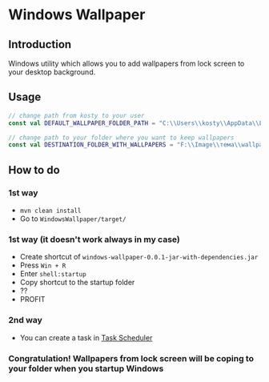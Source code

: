 # Windows Wallpaper

## Introduction
Windows utility which allows you to add wallpapers from lock screen to your desktop background.

## Usage

```kotlin
// change path from kosty to your user
const val DEFAULT_WALLPAPER_FOLDER_PATH = "C:\\Users\\kosty\\AppData\\Local\\Packages\\Microsoft.Windows.ContentDeliveryManager_cw5n1h2txyewy\\LocalState\\Assets"

// change path to your folder where you want to keep wallpapers
const val DESTINATION_FOLDER_WITH_WALLPAPERS = "F:\\Image\\тема\\wallpaper"
```

## How to do
### 1st way
- ```mvn clean install```
- Go to ```WindowsWallpaper/target/```

### 1st way (it doesn't work always in my case)
- Create shortcut of ```windows-wallpaper-0.0.1-jar-with-dependencies.jar```
- Press ```Win + R```
- Enter ```shell:startup```
- Copy shortcut to the startup folder
- ??
- PROFIT

### 2nd way
- You can create a task in [Task Scheduler](https://www.thewindowsclub.com/how-to-schedule-batch-file-run-automatically-windows-7)

### Congratulation! Wallpapers from lock screen will be coping to your folder when you startup Windows

